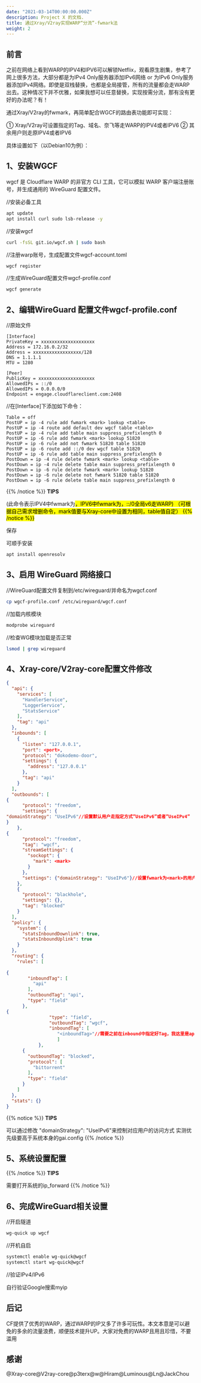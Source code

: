 ```yaml
---
date: "2021-03-14T00:00:00.000Z"
description: Project X 的文档.
title: 通过Xray/V2ray实现WARP“分流”-fwmark法
weight: 2
---
```



## 前言

之前在网络上看到WARP的IPV4和IPV6可以解锁Netflix，观看原生剧集，参考了网上很多方法，大部分都是为IPv4 Only服务器添加IPv6网络 or 为IPv6 Only服务器添加IPv4网络。即使是双栈替换，也都是全局接管，所有的流量都会走WARP出去。这种情况下并不优雅，如果我想可以任意替换，实现按需分流，那有没有更好的办法呢？有！

通过Xray/V2ray的fwmark，再简单配合WGCF的路由表功能即可实现：

① Xray/V2ray可设置指定的Tag、域名、奈飞等走WARP的IPV4或者IPV6
② 其余用户则走原IPV4或者IPV6

具体设置如下（以Debian10为例）：

## 1、安装WGCF

wgcf 是 Cloudflare WARP 的非官方 CLI 工具，它可以模拟 WARP 客户端注册账号，并生成通用的 WireGuard 配置文件。

//安装必备工具
```bash
apt update
apt install curl sudo lsb-release -y
```
//安装wgcf
```bash
curl -fsSL git.io/wgcf.sh | sudo bash
```
//注册warp账号，生成配置文件wgcf-account.toml
```bash
wgcf register
```
//生成WireGuard配置文件wgcf-profile.conf
```bash
wgcf generate
```

## 2、编辑WireGuard 配置文件wgcf-profile.conf

//原始文件
```
[Interface]
PrivateKey = xxxxxxxxxxxxxxxxxxxx
Address = 172.16.0.2/32
Address = xxxxxxxxxxxxxxxxxx/128
DNS = 1.1.1.1
MTU = 1280

[Peer]
PublicKey = xxxxxxxxxxxxxxxxxxxxx
AllowedIPs = ::/0
AllowedIPs = 0.0.0.0/0
Endpoint = engage.cloudflareclient.com:2408
```
//在[Interface]下添加如下命令：
```
Table = off
PostUP = ip -4 rule add fwmark <mark> lookup <table>
PostUP = ip -4 route add default dev wgcf table <table>
PostUP = ip -4 rule add table main suppress_prefixlength 0
PostUP = ip -6 rule add fwmark <mark> lookup 51820
PostUP = ip -6 rule add not fwmark 51820 table 51820
PostUP = ip -6 route add ::/0 dev wgcf table 51820
PostUP = ip -6 rule add table main suppress_prefixlength 0
PostDown = ip -4 rule delete fwmark <mark> lookup <table>
PostDown = ip -4 rule delete table main suppress_prefixlength 0
PostDown = ip -6 rule delete fwmark <mark> lookup 51820
PostDown = ip -6 rule delete not fwmark 51820 table 51820
PostDown = ip -6 rule delete table main suppress_prefixlength 0
```

{{% /notice %}}
**TIPS**

(此命令表示IPV4中fwmark为<mark>，IPV6中fwmark为<mark>，::/0全局v6走WARP)
（可根据自己需求增删命令，mark值要与Xray-core中设置为相同，table值自定）
{{% /notice %}}

保存

可顺手安装
```bash
apt install openresolv
```

## 3、启用 WireGuard 网络接口

//WireGuard配置文件复制到/etc/wireguard/并命名为wgcf.conf 
```bash
cp wgcf-profile.conf /etc/wireguard/wgcf.conf
```
//加载内核模块
```bash
modprobe wireguard
```
//检查WG模块加载是否正常
```bash
lsmod | grep wireguard
```

## 4、Xray-core/V2ray-core配置文件修改

```json
{
  "api": {
    "services": [
      "HandlerService",
      "LoggerService",
      "StatsService"
    ],
    "tag": "api"
  },
  "inbounds": [
    {
      "listen": "127.0.0.1",
      "port": <port>,
      "protocol": "dokodemo-door",
      "settings": {
        "address": "127.0.0.1"
      },
      "tag": "api"
    }
  ],
  "outbounds": [
{
      "protocol": "freedom",
      "settings": {
"domainStrategy": "UseIPv6"//设置默认用户走指定方式”UseIPv6”或者”UseIPv4”
}
    },
{
      "protocol": "freedom",
      "tag": "wgcf",
      "streamSettings": {
        "sockopt": {
          "mark": <mark>
        }
      },
      "settings": {"domainStrategy": "UseIPv6"}//设置fwmark为<mark>的用户走指定方式”UseIPv6””UseIPv4”
    },    
    {
      "protocol": "blackhole",
      "settings": {},
      "tag": "blocked"
    }
  ],
  "policy": {
    "system": {
      "statsInboundDownlink": true,
      "statsInboundUplink": true
    }
  },
  "routing": {
    "rules": [
      
{
        "inboundTag": [
          "api"
        ],
        "outboundTag": "api",
        "type": "field"
      },
{
                "type": "field",
                "outboundTag": "wgcf",
                "inboundTag": [
                   "<inboundTag>"//需要之前在inbound中指定好Tag，我这里是api生成的,还可以添加域名等等
                   ]
            },
      {
        "outboundTag": "blocked",
        "protocol": [
          "bittorrent"
        ],
        "type": "field"
      }
    ]
  },
  "stats": {}
}
```

{{% notice %}}
**TIPS**

可以通过修改 "domainStrategy": "UseIPv6"来控制对应用户的访问方式
实测优先级要高于系统本身的gai.config
{{% /notice %}}

## 5、系统设置配置

{{% /notice %}}
**TIPS**

需要打开系统的ip_forward
{{% /notice %}}

## 6、完成WireGuard相关设置

//开启隧道
```bash
wg-quick up wgcf 
```
//开机自启
```bash
systemctl enable wg-quick@wgcf
systemctl start wg-quick@wgcf
```
//验证IPv4/IPv6

自行验证Google搜索myip

## 后记

CF提供了优秀的WARP，通过WARP的IP又多了许多可玩性。本文本意是可以避免的多余的流量浪费，顺便技术提升UP。大家对免费的WARP且用且珍惜，不要滥用

## 感谢

@Xray-core@V2ray-core@p3terx@w@Hiram@Luminous@Ln@JackChou



